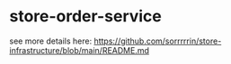 # store-order-service
see more details here:
https://github.com/sorrrrrin/store-infrastructure/blob/main/README.md
